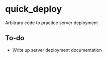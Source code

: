 # quick_deploy
Arbitrary code to practice server deployment

## To-do
- Write up server deployment documentation

